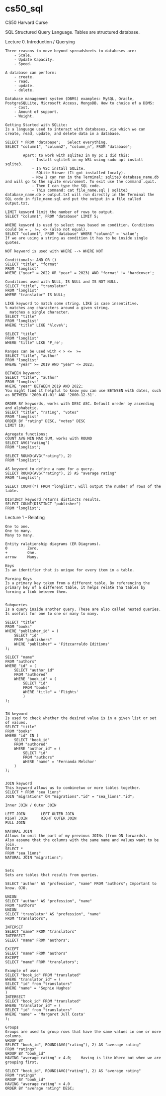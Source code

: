 # cs50_sql
CS50 Harvard Curse

SQL Structured Query Language.
Tables are structured database.

Lecture 0. Introduction / Querying

    Three reasons to move beyond spreadsheets to databeses are:
        - Scale.
        - Update Capacity.
        - Speed.

    A database can perform:
        - create.
        - read.
        - update.
        - delete.

    Database management system (DBMS) examples: MySQL, Oracle, PostgreSQLLite, Microsoft Access, MongoDB. How to choice of a DBMS:
        - Cost.
        - Amount of support.
        - Weight.

    Getting Started with SQLite:
    Is a language used to interact with databases, via which we can create, read, update, and delete data in a database.

    SELECT * FROM "database";   Select everything.
    SELECT "column1", "column2", "column_n", FROM "database";

            Apart: to work with sqlite3 in my pc I did this:
                - Install sqlite3 in my WSL using sudo apt install sqlite3.
                - In VSC install SQLite.
                - SQLite Viewer (It got installed localy).
                - Now I can run in the Terminal: sqlite3 database_name.db and will go to the sqlite enviroment. To exit use the command .quit.
                - Then I can type the SQL code.
                - This command: cat file_name.sql | sqlite3 database_name.db > output.txt will run directly in the Terminal the SQL code in file_name.sql and put the output in a file called output.txt.

    LIMIT keyword limit the number of rows to output.
    SELECT "column1", FROM "database" LIMIT 5;

    WHERE keyword is used to select rows based on condition. Conditions could be = , !=, <> (also not equal).
    SELECT "column1", FROM "database" WHERE "column1" = 'value';
    If we are using a string as condition it has to be inside single quotes.

    NOT keyword is used with WHERE --> WHERE NOT

    Conditionals: AND OR ()
    SELECT "title", "format"
    FROM "longlist"
    WHERE ("year" = 2022 OR "year" = 2023) AND "format" != 'hardcover';

    Conditions used with NULL, IS NULL and IS NOT NULL.
    SELECT "title", "translator"
    FROM "longlist"
    WHERE "translator" IS NULL;

    LIKE keyword to match some string. LIKE is case insentitive.
    % matches any characters around a given string.
    _ matches a single character.
    SELECT "title"
    FROM "longlist"
    WHERE "title" LIKE '%love%';

    SELECT "title"
    FROM "longlist"
    WHERE "title" LIKE 'P_re';

    Ranges can be used with < > <=  >=
    SELECT "title", "author"
    FROM "longlist"
    WHERE "year" >= 2019 AND "year" <= 2022;

    BETWEEN keyword:
    SELECT "title", "author"
    FROM "longlist"
    WHERE "year" BETWEEN 2019 AND 2022; 
    You might find it helpful to know you can use BETWEEN with dates, such as BETWEEN '2000-01-01' AND '2000-12-31'.

    ORDER BY keywords, works with DESC ASC. Default oreder by ascending and alphabetic.
    SELECT "title", "rating", "votes"
    FROM "longlist"
    ORDER BY "rating" DESC, "votes" DESC
    LIMIT 10;

    Agregate functions:
    COUNT AVG MIN MAX SUM, works with ROUND
    SELECT AVG("rating")
    FROM "longlist";

    SELECT ROUND(AVG("rating"), 2)
    FROM "longlist";

    AS keyword to define a name for a query.
    SELECT ROUND(AVG("rating"), 2) AS "average rating"
    FROM "longlist";

    SELECT COUNT(*) FROM "longlist"; will output the number of rows of the table.

    DISTINCT keyword returns distincts results.
    SELECT COUNT(DISTINCT "publisher")
    FROM "longlist";


Lecture 1 - Relating

    One to one.
    One to many.
    Many to many.

    Entity ralationship diagrams (ER Diagrams).
    0         Zero.
    +         One.
    arrow     Many.

    Keys
    Is an identifier that is unique for every item in a table.

    Foreing Keys
    Is a primary key taken from a different table. By referencing the primary key of a different table, it helps relate tha tables by forming a link between them.


    Subqueries
    Is a query inside another query. These are also called nested queries.
    Is usefull for one to one or many to many.

    SELECT "title"
    FROM "books"
    WHERE "publisher_id" = (
        SELECT "id"
        FROM "publishers"
        WHERE "publisher" = 'Fitzcarraldo Editions'
    );

    SELECT "name"
    FROM "authors"
    WHERE "id" = (
        SELECT "author_id"
        FROM "authored"
        WHERE "book_id" = (
            SELECT "id"
            FROM "books"
            WHERE "title" = 'Flights'
            )
    );


    IN keyword
    Is used to check whether the desired value is in a given list or set of values.
    SELECT "title"
    FROM "books"
    WHERE "id" IN (
        SELECT "book_id"
        FROM "authored"
        WHERE "author_id" = (
            SELECT "id"
            FROM "authors"
            WHERE "name" = 'Fernanda Melchor'
        )
    );


    JOIN keyword
    This keyword allows us to combinetwo or more tables together.
    SELECT * FROM "sea_lions"
    JOIN "migrations" ON "migrations"."id" = "sea_lions"."id";

    Inner JOIN / Outer JOIN

    LEFT JOIN       LEFT OUTER JOIN
    RIGHT JOIN      RIGHT OUTER JOIN
    FULL JOIN       

    NATURAL JOIN
    Allows to omit the part of my previous JOINs (from ON forwards).
    Also assume that the columns with the same name and values want to be join.
    SELECT *
    FROM "sea_lions"
    NATURAL JOIN "migrations";


    Sets
    Sets are tables that results from queries.

    SELECT 'author' AS "profession", "name" FROM "authors"; Important to know. OJO.

    UNION
    SELECT 'author' AS "profession", "name"
    FROM "authors"
    UNION
    SELECT 'translator' AS "profession", "name"
    FROM "translators";

    INTERSET
    SELECT "name" FROM "translators"
    INTERSECT
    SELECT "name" FROM "authors";

    EXCEPT
    SELECT "name" FROM "authors"
    EXCEPT
    SELECT "name" FROM "translators";

    Example of use:
    SELECT "book_id" FROM "translated"
    WHERE "translator_id" = (
    SELECT "id" from "translators"
    WHERE "name" = 'Sophie Hughes'
    )
    INTERSECT
    SELECT "book_id" FROM "translated"
    WHERE "translator_id" = (
    SELECT "id" from "translators"
    WHERE "name" = 'Margaret Jull Costa'
    );

    Groups
    Groups are used to group rows that have the same values in one or more columns.
    GROUP BY
    SELECT "book_id", ROUND(AVG("rating"), 2) AS "average rating"
    FROM "ratings"
    GROUP BY "book_id"
    HAVING "average rating" > 4.0;    Having is like Where but when we are grouping first.

    SELECT "book_id", ROUND(AVG("rating"), 2) AS "average rating"
    FROM "ratings"
    GROUP BY "book_id"
    HAVING "average rating" > 4.0
    ORDER BY "average rating" DESC;